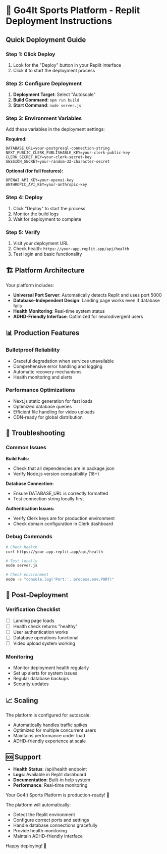 # 🚀 Go4It Sports Platform - Replit Deployment Instructions

## Quick Deployment Guide

### Step 1: Click Deploy
1. Look for the "Deploy" button in your Replit interface
2. Click it to start the deployment process

### Step 2: Configure Deployment
1. **Deployment Target**: Select "Autoscale"
2. **Build Command**: `npm run build`
3. **Start Command**: `node server.js`

### Step 3: Environment Variables
Add these variables in the deployment settings:

**Required:**
```
DATABASE_URL=your-postgresql-connection-string
NEXT_PUBLIC_CLERK_PUBLISHABLE_KEY=your-clerk-public-key
CLERK_SECRET_KEY=your-clerk-secret-key
SESSION_SECRET=your-random-32-character-secret
```

**Optional (for full features):**
```
OPENAI_API_KEY=your-openai-key
ANTHROPIC_API_KEY=your-anthropic-key
```

### Step 4: Deploy
1. Click "Deploy" to start the process
2. Monitor the build logs
3. Wait for deployment to complete

### Step 5: Verify
1. Visit your deployment URL
2. Check health: `https://your-app.replit.app/api/health`
3. Test login and basic functionality

## 🏗️ Platform Architecture

Your platform includes:
- **Universal Port Server**: Automatically detects Replit and uses port 5000
- **Database-Independent Design**: Landing page works even if database fails
- **Health Monitoring**: Real-time system status
- **ADHD-Friendly Interface**: Optimized for neurodivergent users

## 📊 Production Features

### Bulletproof Reliability
- Graceful degradation when services unavailable
- Comprehensive error handling and logging
- Automatic recovery mechanisms
- Health monitoring and alerts

### Performance Optimizations
- Next.js static generation for fast loads
- Optimized database queries
- Efficient file handling for video uploads
- CDN-ready for global distribution

## 🔧 Troubleshooting

### Common Issues

**Build Fails:**
- Check that all dependencies are in package.json
- Verify Node.js version compatibility (18+)

**Database Connection:**
- Ensure DATABASE_URL is correctly formatted
- Test connection string locally first

**Authentication Issues:**
- Verify Clerk keys are for production environment
- Check domain configuration in Clerk dashboard

### Debug Commands
```bash
# Check health
curl https://your-app.replit.app/api/health

# Test locally
node server.js

# Check environment
node -e "console.log('Port:', process.env.PORT)"
```

## 🎯 Post-Deployment

### Verification Checklist
- [ ] Landing page loads
- [ ] Health check returns "healthy"
- [ ] User authentication works
- [ ] Database operations functional
- [ ] Video upload system working

### Monitoring
- Monitor deployment health regularly
- Set up alerts for system issues
- Regular database backups
- Security updates

## 📈 Scaling

The platform is configured for autoscale:
- Automatically handles traffic spikes
- Optimized for multiple concurrent users
- Maintains performance under load
- ADHD-friendly experience at scale

## 🆘 Support

- **Health Status**: /api/health endpoint
- **Logs**: Available in Replit dashboard
- **Documentation**: Built-in help system
- **Performance**: Real-time monitoring

Your Go4It Sports Platform is production-ready! 🚀

The platform will automatically:
- Detect the Replit environment
- Configure correct ports and settings
- Handle database connections gracefully
- Provide health monitoring
- Maintain ADHD-friendly interface

Happy deploying! 🎉
